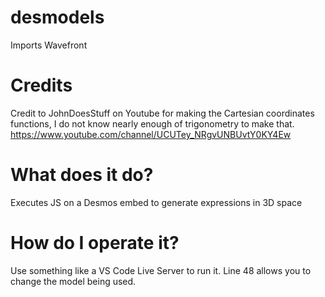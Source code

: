 # desmodels
Imports Wavefront 

# Credits
Credit to JohnDoesStuff on Youtube for making the Cartesian coordinates functions, I do not know nearly enough of trigonometry to make that.
https://www.youtube.com/channel/UCUTey_NRgvUNBUvtY0KY4Ew

# What does it do?
Executes JS on a Desmos embed to generate expressions in 3D space

# How do I operate it?
Use something like a VS Code Live Server to run it.
Line 48 allows you to change the model being used. 

